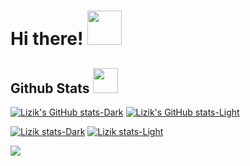 # Hi there! <img src="https://media.giphy.com/media/v1.Y2lkPTc5MGI3NjExNHcwYWYyczExYm42c3UxOHNmdHV2b2tyamZveDlqYjFvaHFibGVzZSZlcD12MV9zdGlja2Vyc19zZWFyY2gmY3Q9cw/aQjjaJbuDNsK4/giphy.gif" width="55">


## Github Stats <img src="https://media.giphy.com/media/v1.Y2lkPTc5MGI3NjExNHcwYWYyczExYm42c3UxOHNmdHV2b2tyamZveDlqYjFvaHFibGVzZSZlcD12MV9zdGlja2Vyc19zZWFyY2gmY3Q9cw/8SoOvBawjWMbS/giphy.gif" width="40">
 
[![Lizik's GitHub stats-Dark](https://github-readme-stats.vercel.app/api?username=lika283&show_icons=true&theme=dracula#gh-dark-mode-only)](https://github.com/lika283/github-readme-stats#gh-dark-mode-only)
[![Lizik's GitHub stats-Light](https://github-readme-stats.vercel.app/api?username=lika283&show_icons=true&theme=default#gh-light-mode-only)](https://github.com/lika283/github-readme-stats#gh-light-mode-only)

[![Lizik stats-Dark](https://github-profile-trophy.vercel.app/?username=lika283&theme=onedark#gh-dark-mode-only)](https://github.com/lika283/github-profile-trophy#gh-dark-mode-only)
[![Lizik stats-Light](https://github-profile-trophy.vercel.app/?username=lika283&theme=default#gh-light-mode-only)](https://github.com/lika283/github-profile-trophy#gh-light-mode-only)

![](https://komarev.com/ghpvc/?username=lika283) 
